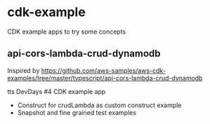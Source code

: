 # cdk-example
CDK example apps to try some concepts

## api-cors-lambda-crud-dynamodb
Inspired by https://github.com/aws-samples/aws-cdk-examples/tree/master/typescript/api-cors-lambda-crud-dynamodb

tts DevDays #4 CDK example app

 - Construct for crudLambda as custom construct example
 - Snapshot and fine grained test examples

